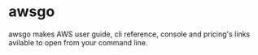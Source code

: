 # awsgo
awsgo makes AWS user guide, cli reference, console and pricing's links avilable to open from your command line.
